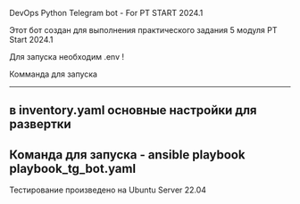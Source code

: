 DevOps Python Telegram bot - For PT START 2024.1 

Этот бот создан для выполнения практического задания 5 модуля PT Start 2024.1

Для запуска необходим .env !

Комманда для запуска

------------------------------------------------------------
в inventory.yaml основные настройки для развертки
------------------------------------------------------------
Команда для запуска - ansible playbook playbook_tg_bot.yaml
------------------------------------------------------------

Тестирование произведено на Ubuntu Server 22.04

